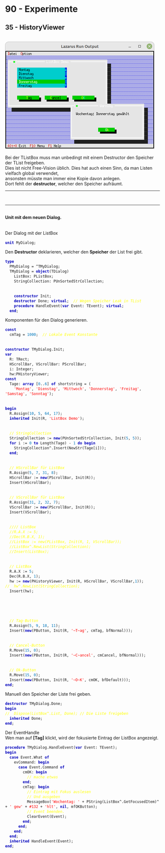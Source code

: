 # 90 - Experimente
## 35 - HistoryViewer
<br>
<img src="image.png" alt="Selfhtml"><br><br>
Bei der TListBox muss man unbedingt mit einem Destructor den Speicher der TList freigeben.<br>
Dies ist nicht Free-Vision üblich. Dies hat auch einen Sinn, da man Listen vielfach global verwendet, <br>
ansonsten müsste man immer eine Kopie davon anlegen.<br>
Dort fehlt der <b>destructor</b>, welcher den Speicher aufräumt.<br>
<hr><br>
<hr><br>
<b>Unit mit dem neuen Dialog.</b><br>
<br><br>
Der Dialog mit der ListBox<br>
<pre><code><b><font color="0000BB">unit</font></b> MyDialog;
</code></pre>
Den <b>Destructor</b> deklarieren, welcher den <b>Speicher</b> der List frei gibt.<br>
<pre><code><b><font color="0000BB">type</font></b>
  PMyDialog = ^TMyDialog;
  TMyDialog = <b><font color="0000BB">object</font></b>(TDialog)
    ListBox: PListBox;
    StringCollection: PUnSortedStrCollection;
<br>
    <b><font color="0000BB">constructor</font></b> Init;
    <b><font color="0000BB">destructor</font></b> Done; <b><font color="0000BB">virtual</font></b>;  <i><font color="#FFFF00">// Wegen Speicher Leak in TList</font></i>
    <b><font color="0000BB">procedure</font></b> HandleEvent(<b><font color="0000BB">var</font></b> Event: TEvent); <b><font color="0000BB">virtual</font></b>;
  <b><font color="0000BB">end</font></b>;
</code></pre>
Komponenten für den Dialog generieren.<br>
<pre><code><b><font color="0000BB">const</font></b>
  cmTag = <font color="#0077BB">1000</font>;  <i><font color="#FFFF00">// Lokale Event Konstante</font></i>
<br>
<b><font color="0000BB">constructor</font></b> TMyDialog.Init;
<b><font color="0000BB">var</font></b>
  R: TRect;
  HScrollBar, VScrollBar: PScrollBar;
  i: Integer;
  hw:PHistoryViewer;
<b><font color="0000BB">const</font></b>
  Tage: <b><font color="0000BB">array</font></b> [<font color="#0077BB">0</font>..<font color="#0077BB">6</font>] <b><font color="0000BB">of</font></b> shortstring = (
    <font color="#FF0000">'Montag'</font>, <font color="#FF0000">'Dienstag'</font>, <font color="#FF0000">'Mittwoch'</font>, <font color="#FF0000">'Donnerstag'</font>, <font color="#FF0000">'Freitag'</font>, <font color="#FF0000">'Samstag'</font>, <font color="#FF0000">'Sonntag'</font>);
<br>
<b><font color="0000BB">begin</font></b>
  R.Assign(<font color="#0077BB">10</font>, <font color="#0077BB">5</font>, <font color="#0077BB">64</font>, <font color="#0077BB">17</font>);
  <b><font color="0000BB">inherited</font></b> Init(R, <font color="#FF0000">'ListBox Demo'</font>);
<br>
  <i><font color="#FFFF00">// StringCollection</font></i>
  StringCollection := <b><font color="0000BB">new</font></b>(PUnSortedStrCollection, Init(<font color="#0077BB">5</font>, <font color="#0077BB">5</font>));
  <b><font color="0000BB">for</font></b> i := <font color="#0077BB">0</font> <b><font color="0000BB">to</font></b> Length(Tage) - <font color="#0077BB">1</font> <b><font color="0000BB">do</font></b> <b><font color="0000BB">begin</font></b>
    StringCollection^.Insert(NewStr(Tage[i]));
  <b><font color="0000BB">end</font></b>;
<br>
  <i><font color="#FFFF00">// HScrollBar für ListBox</font></i>
  R.Assign(<font color="#0077BB">5</font>, <font color="#0077BB">7</font>, <font color="#0077BB">31</font>, <font color="#0077BB">8</font>);
  HScrollBar := <b><font color="0000BB">new</font></b>(PScrollBar, Init(R));
  Insert(HScrollBar);
<br>
  <i><font color="#FFFF00">// VScrollBar für ListBox</font></i>
  R.Assign(<font color="#0077BB">31</font>, <font color="#0077BB">2</font>, <font color="#0077BB">32</font>, <font color="#0077BB">7</font>);
  VScrollBar := <b><font color="0000BB">new</font></b>(PScrollBar, Init(R));
  Insert(VScrollBar);
<br>
  <i><font color="#FFFF00">//// ListBox</font></i>
  <i><font color="#FFFF00">//R.A.X := 5;</font></i>
  <i><font color="#FFFF00">//Dec(R.B.X, 1);</font></i>
  <i><font color="#FFFF00">//ListBox := new(PListBox, Init(R, 1, VScrollBar));</font></i>
  <i><font color="#FFFF00">//ListBox^.NewList(StringCollection);</font></i>
  <i><font color="#FFFF00">//Insert(ListBox);</font></i>
<br>
  <i><font color="#FFFF00">// ListBox</font></i>
  R.A.X := <font color="#0077BB">5</font>;
  Dec(R.B.X, <font color="#0077BB">1</font>);
  hw := <b><font color="0000BB">new</font></b>(PHistoryViewer, Init(R, HScrollBar, VScrollBar,<font color="#0077BB">1</font>));
<i><font color="#FFFF00">//  hw^.NewList(StringCollection);</font></i>
  Insert(hw);
<br>

<br>
  <i><font color="#FFFF00">// Tag-Button</font></i>
  R.Assign(<font color="#0077BB">5</font>, <font color="#0077BB">9</font>, <font color="#0077BB">18</font>, <font color="#0077BB">11</font>);
  Insert(<b><font color="0000BB">new</font></b>(PButton, Init(R, <font color="#FF0000">'~T~ag'</font>, cmTag, bfNormal)));
<br>
  <i><font color="#FFFF00">// Cancel-Button</font></i>
  R.Move(<font color="#0077BB">15</font>, <font color="#0077BB">0</font>);
  Insert(<b><font color="0000BB">new</font></b>(PButton, Init(R, <font color="#FF0000">'~C~ancel'</font>, cmCancel, bfNormal)));
<br>
  <i><font color="#FFFF00">// Ok-Button</font></i>
  R.Move(<font color="#0077BB">15</font>, <font color="#0077BB">0</font>);
  Insert(<b><font color="0000BB">new</font></b>(PButton, Init(R, <font color="#FF0000">'~O~K'</font>, cmOK, bfDefault)));
<b><font color="0000BB">end</font></b>;
</code></pre>
Manuell den Speicher der Liste frei geben.<br>
<pre><code><b><font color="0000BB">destructor</font></b> TMyDialog.Done;
<b><font color="0000BB">begin</font></b>
<i><font color="#FFFF00">//  Dispose(ListBox^.List, Done); // Die Liste freigeben</font></i>
  <b><font color="0000BB">inherited</font></b> Done;
<b><font color="0000BB">end</font></b>;
</code></pre>
Der EventHandle<br>
Wen man auf <b>[Tag]</b> klickt, wird der fokusierte Eintrag der ListBox angezeigt.<br>
<pre><code><b><font color="0000BB">procedure</font></b> TMyDialog.HandleEvent(<b><font color="0000BB">var</font></b> Event: TEvent);
<b><font color="0000BB">begin</font></b>
  <b><font color="0000BB">case</font></b> Event.What <b><font color="0000BB">of</font></b>
    evCommand: <b><font color="0000BB">begin</font></b>
      <b><font color="0000BB">case</font></b> Event.Command <b><font color="0000BB">of</font></b>
        cmOK: <b><font color="0000BB">begin</font></b>
          <i><font color="#FFFF00">// mache etwas</font></i>
        <b><font color="0000BB">end</font></b>;
        cmTag: <b><font color="0000BB">begin</font></b>
          <i><font color="#FFFF00">// Eintrag mit Fokus auslesen</font></i>
          <i><font color="#FFFF00">// Und ausgeben</font></i>
          MessageBox(<font color="#FF0000">'Wochentag: '</font> + PString(ListBox^.GetFocusedItem)^ + <font color="#FF0000">' gew'</font> + <font color="#FF0000">#132</font> + <font color="#FF0000">'hlt'</font>, <b><font color="0000BB">nil</font></b>, mfOKButton);
          <i><font color="#FFFF00">// Event beenden.</font></i>
          ClearEvent(Event);
        <b><font color="0000BB">end</font></b>;
      <b><font color="0000BB">end</font></b>;
    <b><font color="0000BB">end</font></b>;
  <b><font color="0000BB">end</font></b>;
  <b><font color="0000BB">inherited</font></b> HandleEvent(Event);
<b><font color="0000BB">end</font></b>;
</code></pre>
<br>
